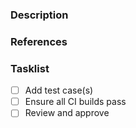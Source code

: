 <!-- Pull Requests MUST come from topic branch based on develop, and NEVER on `master) --->

### Description

<!-- What does this pull request do? -->

### References

<!-- Any links related to this PR: issues, other PRs, mailing list threads, StackOverflow questions, etc. -->

### Tasklist

<!-- Add YOUR OWN TASK(s), especially if your PR is a work in progress -->

- [ ] Add test case(s)
- [ ] Ensure all CI builds pass
- [ ] Review and approve
